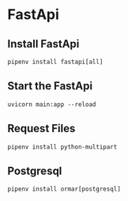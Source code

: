 # FastApi

## Install FastApi

``` code
pipenv install fastapi[all]
```

## Start the FastApi

``` code
uvicorn main:app --reload
```

## Request Files

``` code
pipenv install python-multipart
```

## Postgresql

``` code
pipenv install ormar[postgresql]
```
